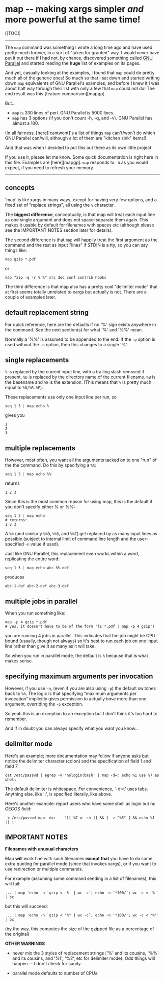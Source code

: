 # map -- making xargs simpler *and* more powerful at the same time!

[[TOC]]

----

The `map` command was something I wrote a long time ago and have used pretty
much forever, in a sort of "taken for granted" way.  I would never have put it
out there if I had not, by chance, discovered something called [GNU
Parallel][gp] and started reading the **huge** list of examples on its pages.

And yet, casually looking at the examples, I found that `map` could do pretty
much all of the generic ones!  So much so that I sat down and started writing
down `map` equivalents of GNU Parallel's examples, and before I knew it I was
about half way through their list with only a few that `map` could not do!
The end result was this [feature comparison][mapgp].

But...

  * `map` is 330 lines of perl.  GNU Parallel is 5000 lines.
  * `map` has 3 options (if you don't count -h, -q, and -v).  GNU Parallel has
    almost a 100.

(In all fairness, [here][cantwont]'s a list of things `map` can't/won't do
which GNU Parallel can/will, although a lot of them are "kitchen sink" items!)

And that was when I decided to put this out there as its own little project.

If you use it, please let me know.  Some quick documentation is right here in
this file.  Examples are [here][mapgp].  `map` responds to `-h` as you would
expect, if you need to refresh your memory.

[gp]: http://www.gnu.org/software/parallel/

----

## concepts

'map' is like xargs in many ways, except for having very few options, and a
fixed set of "replace strings", all using the `%` character.

The **biggest difference**, conceptually, is that map will treat each input
line as one single argument and does not space-separate them again.  This
makes it usable by default for filenames with spaces etc (although please see
the IMPORTANT NOTES section later for details).

The second difference is that `map` will happily treat the first argument as
the command and the rest as input "lines" if STDIN is a tty, so you can say
things like:

    map gzip *.pdf

or

    map "zip -q -r % %" src doc conf contrib hooks

The third difference is that map also has a pretty cool "delimiter
mode" that at first seems totally unrelated to xargs but actually is not.
There are a couple of examples later.

## default replacement string

For quick reference, here are the defaults if no '%' sign exists anywhere in
the command.  See the next section(s) for what '%' and '%%' mean.

Normally a '%%' is assumed to be appended to the end.  If the `-p` option is
used without the `-n` option, then this changes to a single '%'.

## single replacements

`%` is replaced by the current input line, with a trailing slash removed if
present.  `%D` is replaced by the directory name of the current filename.
`%B` is the basename and `%E` is the extension.  (This means that `%` is
pretty much equal to `%D/%B.%E`).

These replacements use only one input line per run, so

    seq 1 3 | map echo %

gives you

    1
    2
    3

## multiple replacements

However, most often, you want all the arguments tacked on to one "run" of the
the command.  Do this by specifying a `%%`:

    seq 1 3 | map echo %%

returns

    1 2 3

Since this is the most common reason for using map, this is the default if you
don't specify either % or %%:

    seq 1 3 | map echo
    # returns:
    1 2 3

A `%%` (and similarly `%%D`, `%%B`, and `%%E`) get replaced by as many input
lines as possible (subject to internal limit of command line length and the
user-specified `-n` value if used).

Just like GNU Parallel, this replacement even works within a word, replicating
the entire word:

    seq 1 3 | map echo abc-%%-def

produces

    abc-1-def abc-2-def abc-3-def

## multiple jobs in parallel

When you run something like:

    map -p 4 gzip *.pdf
    # yes, it doesn't have to be of the form 'ls *.pdf | map -p 4 gzip'!

you are running 4 jobs in parallel.  This indicates that the job might be CPU
bound (usually, though not always) so it's best to run each job on one input
line rather than give it as many as it will take.

So when you run in parallel mode, the default is `%` because that is what
makes sense.

## specifying maximum arguments per invocation

However, if you use `-n`, (even if you are also using `-p`) the default
switches back to `%%`.  The logic is that specifying "maximum arguments per
invocation" implicitly gives permission to actually *have* more than one
argument, overriding the `-p` exception.

So yeah this is an exception to an exception but I don't think it's too hard
to remember.

And if in doubt you can always specify what you want you know...

## delimiter mode

Here's an example; more documentation may follow if anyone asks but notice the
delimiter character (colon) and the specification of field 1 and field 7:

    cat /etc/passwd | egrep -v 'nologin|bash' | map -d=: echo %1 use %7 as shell

The default delimiter is whitespace.  For convenience, '-d=t' uses tabs.
Anything else, like ':', is specified literally, like above.

Here's another example: report users who have some shell as login but no GECOS
field:

     < /etc/passwd map -d=: -- '[[ %7 =~ sh ]] && [ -z "%5" ] && echo %1 || :'

## IMPORTANT NOTES

**Filenames with unusual characters**

Map **will** work fine with such filenames **except that** you have to do some
extra quoting for parallel mode (since that invokes xargs), or if you want to
use redirection or multiple commands.

For example (assuming some command sending in a list of filenames), this will
fail:

    ... | map 'echo -n `gzip <  %  | wc -c`; echo -n '*100/'; wc -c <  % ' | bc

but this will succeed:

    ... | map 'echo -n `gzip < "%" | wc -c`; echo -n '*100/'; wc -c < "%"' | bc

(by the way, this computes the size of the gzipped file as a percentage of the
original)

**OTHER WARNINGS**

  * never mix the 3 styles of replacement strings ('%' and its cousins, '%%'
    and its cousins, and '%1', '%2', etc for delimiter mode).  Odd things will
    happen -- I don't check for sanity.

  * parallel mode defaults to number of CPUs.
